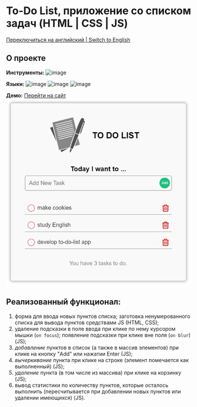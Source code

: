 # To-Do List, приложение со списком задач (HTML | CSS | JS)

[Переключиться на английский | Switch to English](./readme.md)

## О проекте

**Инструменты:** 
![image](https://img.shields.io/badge/VSCode-0078D4?style=for-the-badge&logo=visual%20studio%20code&logoColor=white "Visual Studio Code")

**Языки:** 
![image](https://img.shields.io/badge/HTML5-E34F26?style=for-the-badge&logo=html5&logoColor=white "HTML") 
![image](https://img.shields.io/badge/CSS3-1572B6?style=for-the-badge&logo=css3&logoColor=white "CSS") 
![image](https://img.shields.io/badge/JavaScript-323330?style=for-the-badge&logo=javascript&logoColor=F7DF1E "JS") 

**Демо:** [Перейти на сайт](https://the-all-spark.github.io/to-do-list-app/) 
![screenshot](./assets/app-screenshot.jpg "Скриншот приложения")

## Реализованный функционал:
1. форма для ввода новых пунктов списка; заготовка ненумерованного списка для вывода пунктов средствами JS (HTML, CSS);
2. удаление подсказки в поле ввода при клике по нему курсором мышки (`on focus`); появление подсказки при клике вне поля (`on blur`) (JS);
3. _добавление_ пунктов в список (а также в массив элементов) при клике на кнопку "Add" или нажатии Enter (JS);
4. _вычеркивание_ пункта при клике на строке (элемент помечается как выполненный) (JS);
5. _удаление_ пункта (в том числе из массива) при клике на корзинку (JS);
6. вывод статистики по количеству пунктов, которые осталось выполнить (пересчитывается при добавлении новых пунктов или удалении имеющихся) (JS).